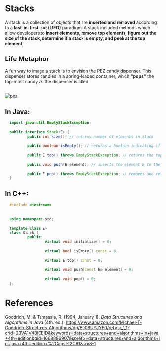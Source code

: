 # Stacks

A stack is a collection of objects that are **inserted and removed** according to a **last-in-first-out (LIFO)** paradigm. A stack included methods which allow 
developers to **insert elements, remove top elements, figure out the size of the stack, determine if a stack is empty, and peek at the top element**.  


## Life Metaphor 
A fun way to image a stack is to envision the PEZ candy dispenser. This dispenser stores candies in a spring-loaded 
container, which **"pops"** the top-most candy as the dispenser is lifted. 

## 
![pez](https://user-images.githubusercontent.com/109105989/202872237-474f6b2c-1aa5-481b-9f84-d94d4355e212.png)


## In Java: 
```java 
  import java.util.EmptyStackException;
  
  public interface Stack<E> {
          public int size(); // returns number of elements in Stack 
  
          public boolean isEmpty(); // returns a boolean indicating if the Stack is empty 
  
          public E top() throws EmptyStackException; // returns the top element of the stack, and throws error if Stack is empty   
          
          public void push(E element); // inserts the element E to the top of the Stack
  
          public E pop() throws EmptyStackException; // removes and returns top element of Stack, and throws error if Stack is emtpy                                                                                                                                                       
  }                                                
``` 

## In C++: 
```cpp 
  #include <iostream>
  
  
  using namespace std;
  
  template<class E>
  class Stack {   
          public:
                  virtual void initialize() = 0;                                          
                                                                                          
                  virtual bool isEmpty() const = 0;                                       
                                                                                          
                  virtual E top() const = 0;                                              
                                                                                          
                  virtual void push(const E& element) = 0;
  
                  virtual void pop() = 0; 
  };     
```


# References 
Goodrich, M. & Tamassia, R. (1994, January 1). *Data Structures and Algorithms in Java* (4th. ed.). <https://www.amazon.com/Michael-T-Goodrich-Structures-Algorithms/dp/B008UYJYF0/ref=sr_1_1?crid=23VA1V4BICEID&keywords=data+structures+and+algorithms+in+java+4th+edition&qid=1668886907&sprefix=data+structures+and+algorithms+in+java+4th+edition+%2Caps%2C61&sr=8-1>
